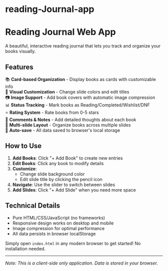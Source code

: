 # reading-Journal-app
# Reading Journal Web App

A beautiful, interactive reading journal that lets you track and organize your books visually.

## Features

📚 **Card-based Organization** - Display books as cards with customizable info  
🎨 **Visual Customization** - Change slide colors and edit titles  
📷 **Image Support** - Add book covers with automatic image compression  
📊 **Status Tracking** - Mark books as Reading/Completed/Wishlist/DNF  
⭐ **Rating System** - Rate books from 0-5 stars  
📝 **Comments & Notes** - Add detailed thoughts about each book  
📂 **Multi-slide Layout** - Organize books across multiple slides  
💾 **Auto-save** - All data saved to browser's local storage  

## How to Use

1. **Add Books**: Click "+ Add Book" to create new entries
2. **Edit Books**: Click any book to modify details
3. **Customize**: 
   - Change slide background color
   - Edit slide title by clicking the pencil icon
4. **Navigate**: Use the slider to switch between slides
5. **Add Slides**: Click "+ Add Slide" when you need more space

## Technical Details

- Pure HTML/CSS/JavaScript (no frameworks)
- Responsive design works on desktop and mobile
- Image compression for optimal performance
- All data persists in browser localStorage

Simply open `index.html` in any modern browser to get started! No installation needed.

---

*Note: This is a client-side only application. Data is stored in your browser.*
